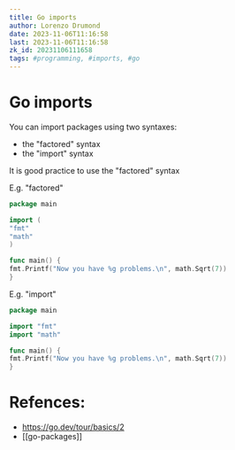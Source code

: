 ```yaml
---
title: Go imports
author: Lorenzo Drumond
date: 2023-11-06T11:16:58
last: 2023-11-06T11:16:58
zk_id: 20231106111658
tags: #programming, #imports, #go
---
```



# Go imports

You can import packages using two syntaxes:
- the "factored" syntax
- the "import" syntax

It is good practice to use the "factored" syntax

E.g. "factored"
```go
package main

import (
"fmt"
"math"
)

func main() {
fmt.Printf("Now you have %g problems.\n", math.Sqrt(7))
}
```

E.g. "import"
```go
package main

import "fmt"
import "math"

func main() {
fmt.Printf("Now you have %g problems.\n", math.Sqrt(7))
}
```

# Refences:
- https://go.dev/tour/basics/2
- [[go-packages]]
